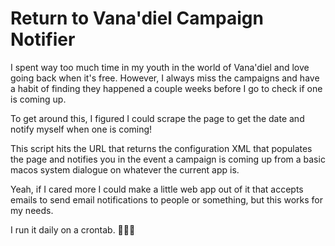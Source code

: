 # Return to Vana'diel Campaign Notifier

I spent way too much time in my youth in the world of Vana'diel and love going back when it's free. However, I always miss the campaigns and have a habit of finding they happened a couple weeks before I go to check if one is coming up. 

To get around this, I figured I could scrape the page to get the date and notify myself when one is coming!

This script hits the URL that returns the configuration XML that populates the page and notifies you in the event a campaign is coming up from a basic macos system dialogue on whatever the current app is.

Yeah, if I cared more I could make a little web app out of it that accepts emails to send email notifications to people or something, but this works for my needs.

I run it daily on a crontab. 🤷🏻‍♀️